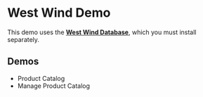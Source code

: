 # West Wind Demo

This demo uses the [**West Wind Database**](https://github.com/dgilleland/West-Wind-Wholesale/releases/latest), which you must install separately.

## Demos

- Product Catalog
- Manage Product Catalog
